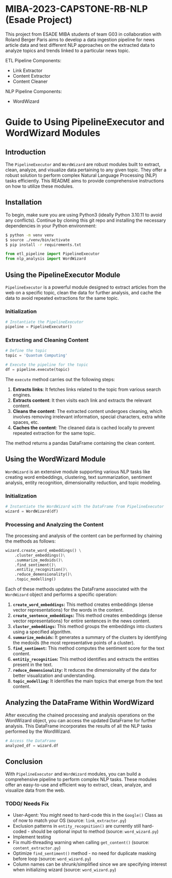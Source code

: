 # MIBA-2023-CAPSTONE-RB-NLP (Esade Project)
This project from ESADE MIBA students of team G03 in collaboration with Roland Berger Paris aims to develop a data ingestion pipeline for news article data and test different NLP approaches on the extracted data to analyze topics and trends linked to a particular news topic.

ETL Pipeline Components:
- Link Extractor
- Content Extractor
- Content Cleaner

NLP Pipeline Components:
- WordWizard

# Guide to Using PipelineExecutor and WordWizard Modules

## Introduction

The `PipelineExecutor` and `WordWizard` are robust modules built to extract, clean, analyze, and visualize data pertaining to any given topic. They offer a robust solution to perform complex Natural Language Processing (NLP) tasks efficiently. This README aims to provide comprehensive instructions on how to utilize these modules.

## Installation

To begin, make sure you are using Python3 (ideally Python 3.10.11 to avoid any conflicts). Continue by cloning this git repo and installing the necessary dependencies in your Python environment:

```bash
$ python -m venv venv
$ source ./venv/bin/activate
$ pip install -r requirements.txt
```

```python
from etl_pipeline import PipelineExecutor
from nlp_analysis import WordWizard
```

## Using the PipelineExecutor Module

`PipelineExecutor` is a powerful module designed to extract articles from the web on a specific topic, clean the data for further analysis, and cache the data to avoid repeated extractions for the same topic.

### Initialization

```python
# Instantiate the PipelineExecutor
pipeline = PipelineExecutor()
```

### Extracting and Cleaning Content

```python
# Define the topic
topic = 'Quantum Computing'

# Execute the pipeline for the topic
df = pipeline.execute(topic)
```

The `execute` method carries out the following steps:

1. **Extracts links**: It fetches links related to the topic from various search engines.
2. **Extracts content**: It then visits each link and extracts the relevant content.
3. **Cleans the content**: The extracted content undergoes cleaning, which involves removing irrelevant information, special characters, extra white spaces, etc.
4. **Caches the content**: The cleaned data is cached locally to prevent repeated extraction for the same topic.

The method returns a pandas DataFrame containing the clean content.

## Using the WordWizard Module

`WordWizard` is an extensive module supporting various NLP tasks like creating word embeddings, clustering, text summarization, sentiment analysis, entity recognition, dimensionality reduction, and topic modeling.

### Initialization

```python
# Instantiate the WordWizard with the DataFrame from PipelineExecutor
wizard = WordWizard(df)
```

### Processing and Analyzing the Content

The processing and analysis of the content can be performed by chaining the methods as follows:

```python
wizard.create_word_embeddings() \
    .cluster_embeddings()\
    .summarize_medoids()\
    .find_sentiment()\
    .entitiy_recognition()\
    .reduce_demensionality()\
    .topic_modelling()
```

Each of these methods updates the DataFrame associated with the `WordWizard` object and performs a specific operation:

1. **`create_word_embeddings`:** This method creates embeddings (dense vector representations) for the words in the content.
2. **`create_sentence_embeddings`:** This method creates embeddings (dense vector representations) for entire sentences in the news content.
3. **`cluster_embeddings`:** This method groups the embeddings into clusters using a specified algorithm.
4. **`summarize_medoids`:** It generates a summary of the clusters by identifying the medoids (the most representative points of a cluster).
5. **`find_sentiment`:** This method computes the sentiment score for the text content.
6. **`entitiy_recognition`:** This method identifies and extracts the entities present in the text.
7. **`reduce_demensionality`:** It reduces the dimensionality of the data for better visualization and understanding.
8. **`topic_modelling`:** It identifies the main topics that emerge from the text content.

## Analyzing the DataFrame Within WordWizard

After executing the chained processing and analysis operations on the WordWizard object, you can access the updated DataFrame for further analysis. This DataFrame incorporates the results of all the NLP tasks performed by the WordWizard.

```python
# Access the DataFrame
analyzed_df = wizard.df
```

## Conclusion

With `PipelineExecutor` and `WordWizard` modules, you can build a comprehensive pipeline to perform complex NLP tasks. These modules offer an easy-to-use and efficient way to extract, clean, analyze, and visualize data from the web.


### TODO/ Needs Fix
- User-Agent: You might need to hard-code this in the `Google()` Class as of now to match your OS (source: `link_extractor.py`)
- Exclusion patterns in  `entity_recognition()` are currently still hard-coded - should be optional input to method (source: `word_wizard.py`)
- Implement testing
- Fix multi-threading warning when calling `get_content()` (source: `content_extractor.py`)
- Optimize `find_sentiment()` method - no need for duplicate masking before loop (source: `word_wizard.py`)
- Column names can be shrunk/simplified since we are specifying interest when initializing wizard (source: `word_wizard.py`)
